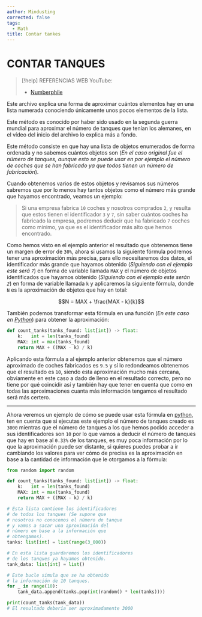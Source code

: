 ```yaml
---
author: Mindusting
corrected: false
tags:
  - Math
title: Contar tankes
---
```


# CONTAR TANQUES

> [!help] REFERENCIAS WEB
> YouTube:
> - [Numberphile](https://youtu.be/WLCwMRJBhuI)

Este archivo explica una forma de aproximar cuántos elementos hay en una lista numerada conociendo únicamente unos pocos elementos de la lista.

Este método es conocido por haber sido usado en la segunda guerra mundial para aproximar el número de tanques que tenían los alemanes, en el vídeo del inicio del archivo lo explica más a fondo.

Este método consiste en que hay una lista de objetos enumerados de forma ordenada y no sabemos cuántos objetos son (*En el caso original fue el número de tanques, aunque esto se puede usar en por ejemplo el número de coches que se han fabricado ya que todos tienen un número de fabricación*).

Cuando obtenemos varios de estos objetos y revisamos sus números sabremos que por lo menos hay tantos objetos como el número más grande que hayamos encontrado, veamos un ejemplo:

> Si una empresa fabrica `10` coches y nosotros comprados `2`, y resulta que estos tienen el identificador `3` y `7`, sin saber cuántos coches ha fabricado la empresa, podremos deducir que ha fabricado `7` coches como mínimo, ya que es el identificador más alto que hemos encontrado.

Como hemos visto en el ejemplo anterior el resultado que obtenemos tiene un margen de error de `30%`, ahora si usamos la siguiente fórmula podremos tener una aproximación más precisa, para ello necesitaremos dos datos, el identificador más grande que hayamos obtenido (*Siguiendo con el ejemplo este será `7`*) en forma de variable llamada `MAX` y el número de objetos identificados que hayamos obtenido (*Siguiendo con el ejemplo este serán `2`*) en forma de variable llamada `k` y aplicaremos la siguiente fórmula, donde `N` es la aproximación de objetos que hay en total:

$$N = MAX + \frac{MAX - k}{k}$$

También podemos transformar esta fórmula en una función (*En este caso en [Python](../py/py.md)*) para obtener la aproximación:

```python
def count_tanks(tanks_found: list[int]) -> float:
    k:   int = len(tanks_found)
    MAX: int = max(tanks_found)
    return MAX + ((MAX - k) / k)
```

Aplicando esta fórmula a al ejemplo anterior obtenemos que el número aproximado de coches fabricados es `9.5` y sí lo redondeamos obtenemos que el resultado es `10`, siendo esta aproximación mucho más cercana, obviamente en este caso a dado de lleno en el resultado correcto, pero no tiene por qué coincidir así y también hay que tener en cuenta que como en todas las aproximaciones cuanta más información tengamos el resultado será más certero.

---

Ahora veremos un ejemplo de cómo se puede usar esta fórmula en [python](../py/py.md), ten en cuenta que si ejecutas este ejemplo el número de tanques creado es `3000` mientras que el número de tanques a los que hemos podido acceder a sus identificadores son `10` por lo que vamos a deducir el número de tanques que hay en base al `0.33%` de los tanques, es muy poca información por lo que la aproximación puede ser distante, si quieres puedes probar a ir cambiando los valores para ver cómo de precisa es la aproximación en base a la cantidad de información que le otorgamos a la fórmula:


```python
from random import random

def count_tanks(tanks_found: list[int]) -> float:
    k:   int = len(tanks_found)
    MAX: int = max(tanks_found)
    return MAX + ((MAX - k) / k)

# Esta lista contiene los identificadores
# de todos los tanques (Se supone que
# nosotros no conocemos el número de tanque
# y vamos a sacar una aproximación del
# número en base a la información que
# obtengamos).
tanks: list[int] = list(range(3_000))

# En esta lista guardaremos los identificadores
# de los tanques ya hayamos obtenido.
tank_data: list[int] = list()

# Este bucle simula que se ha obtenido
# la información de 10 tanques.
for _ in range(10):
    tank_data.append(tanks.pop(int(random() * len(tanks))))

print(count_tanks(tank_data))
# El resultado debería ser aproximadamente 3000
```

